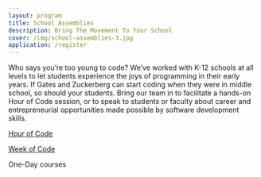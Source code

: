 ```yaml
---
layout: program
title: School Assemblies
description: Bring The Movement To Your School
cover: /img/school-assemblies-3.jpg
application: /register
---
```

Who says you’re too young to code? We’ve worked with K-12 schools at all levels to let students experience the joys of programming in their early years. If Gates and Zuckerberg can start coding when they were in middle school, so should your students. Bring our team in to facilitate a hands-on Hour of Code session, or to speak to students or faculty about career and entrepreneurial opportunities made possible by software development skills.


[Hour of Code](/hourofcode/)

[Week of Code](/weekofcode/)

One-Day courses


